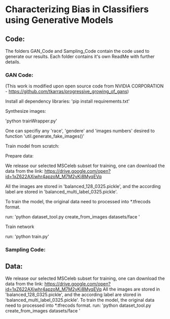 
# Characterizing Bias in Classifiers using Generative Models



## Code:

The folders GAN_Code and Sampling_Code contain the code used to generate our results.  Each folder contains it's own ReadMe with further details. 

### GAN Code:
(This work is modified upon open source code from NVIDIA CORPORATION - https://github.com/tkarras/progressive_growing_of_gans)

Install all dependency libraries:
'pip install requirements.txt'

Synthesize images:

'python trainWrapper.py'

One can specifiy any 'race', 'gendere' and 'images numbers' desired
to function 'util.generate_fake_images()'

Train model from scratch:

Prepare data:

We release our selected MSCeleb subset for training, one can download the 
data from the link:
https://drive.google.com/open?id=1xZ622AXiwhr4apzoM_M7M2yKi8MyqEVq

All the images are stored in 'balanced_128_0325.pickle', and the according label
are stored in 'balanced_multi_label_0325.pickle'.

To train the model, the original data need to processed into *.tfrecods format.

run: 'python dataset_tool.py create_from_images datasets/face <path of the data>'

Train network

run: 'python train.py'

### Sampling Code:



## Data:

We release our selected MSCeleb subset for training, one can download the 
data from the link:
https://drive.google.com/open?id=1xZ622AXiwhr4apzoM_M7M2yKi8MyqEVq
All the images are stored in 'balanced_128_0325.pickle', and the according label
are stored in 'balanced_multi_label_0325.pickle'.
To train the model, the original data need to processed into *.tfrecods format.
run: 'python dataset_tool.py create_from_images datasets/face <path of the data>'


